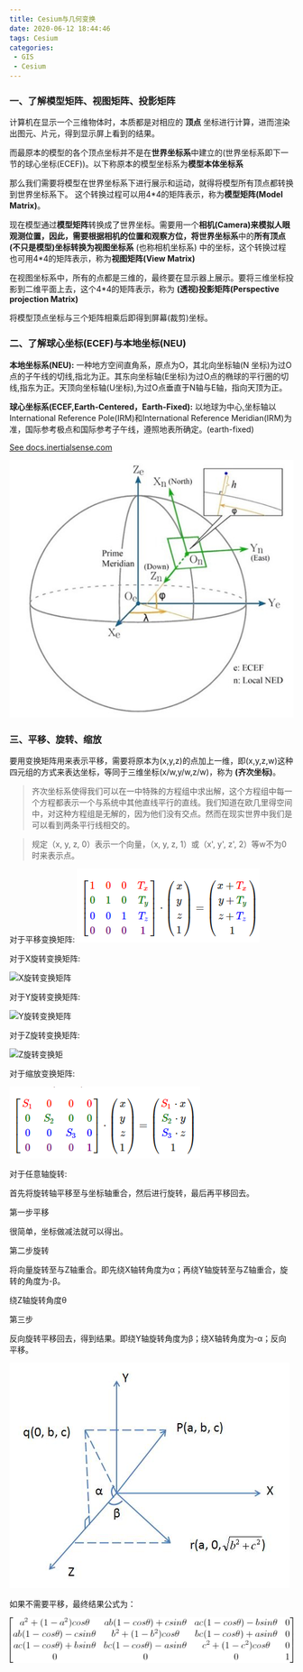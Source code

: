 ```yaml
---
title: Cesium与几何变换
date: 2020-06-12 18:44:46
tags: Cesium
categories:
 - GIS 
 - Cesium
---
```

### 一、了解模型矩阵、视图矩阵、投影矩阵

计算机在显示一个三维物体时，本质都是对相应的 **顶点** 坐标进行计算，进而渲染出图元、片元，得到显示屏上看到的结果。

而最原本的模型的各个顶点坐标并不是在**世界坐标系**中建立的(世界坐标系即下一节的球心坐标(ECEF))。以下称原本的模型坐标系为**模型本体坐标系**

那么我们需要将模型在世界坐标系下进行展示和运动，就得将模型所有顶点都转换到世界坐标系下。 这个转换过程可以用4*4的矩阵表示，称为**模型矩阵(Model Matrix)**。

现在模型通过**模型矩阵**转换成了世界坐标。需要用一个**相机(Camera)**来模拟人眼观测位置，因此，需要根据相机的位置和观察方位，将**世界坐标系**中的**所有顶点(不只是模型)**坐标转换为**视图坐标系** (也称相机坐标系) 中的坐标，这个转换过程也可用4*4的矩阵表示，称为**视图矩阵(View Matrix)**

在视图坐标系中，所有的点都是三维的，最终要在显示器上展示。要将三维坐标投影到二维平面上去，这个4*4的矩阵表示，称为 **(透视)投影矩阵(Perspective projection Matrix)**

将模型顶点坐标与三个矩阵相乘后即得到屏幕(裁剪)坐标。
### 二、了解球心坐标(ECEF)与本地坐标(NEU)
**本地坐标系(NEU):** 一种地方空间直角系，原点为O，其北向坐标轴(N 坐标)为过O点的子午线的切线,指北为正。其东向坐标轴(E坐标)为过O点的椭球的平行圈的切线,指东为正。天顶向坐标轴(U坐标),为过O点垂直于N轴与E轴，指向天顶为正。

**球心坐标系(ECEF,Earth-Centered，Earth-Fixed):** 以地球为中心,坐标轴以International Reference Pole(IRM)和International Reference Meridian(IRM)为准，国际参考极点和国际参考子午线，遵照地表所确定。(earth-fixed)

[See docs.inertialsense.com](https://docs.inertialsense.com/user-manual/reference/coordinate_frames/)



![](/img/ECEFandNED.jpg)
### 三、平移、旋转、缩放
要用变换矩阵用来表示平移，需要将原本为(x,y,z)的点加上一维，即(x,y,z,w)这种四元组的方式来表达坐标，等同于三维坐标(x/w,y/w,z/w)，称为 **(齐次坐标)**。
> 齐次坐标系使得我们可以在一中特殊的方程组中求出解，这个方程组中每一个方程都表示一个与系统中其他直线平行的直线。我们知道在欧几里得空间中，对这种方程组是无解的，因为他们没有交点。然而在现实世界中我们是可以看到两条平行线相交的。

>规定（x, y, z, 0）表示一个向量，（x, y, z, 1）或（x', y', z', 2）等w不为0时来表示点。

对于平移变换矩阵:
![平移变换矩阵](/img/translationmatrix.png)

对于X旋转变换矩阵:

![X旋转变换矩阵](/images/rotationmatrixX.png)

对于Y旋转变换矩阵:

![Y旋转变换矩阵](/images/rotationmatrixY.png)

对于Z旋转变换矩阵:

![Z旋转变换矩](/images/rotationmatrixZ.png)

对于缩放变换矩阵:

![缩放变换矩阵](/img/scalarmatrix.png)

对于任意轴旋转:

首先将旋转轴平移至与坐标轴重合，然后进行旋转，最后再平移回去。

第一步平移

很简单，坐标做减法就可以得出。

第二步旋转

将向量旋转至与Z轴重合。即先绕X轴转角度为α；再绕Y轴旋转至与Z轴重合，旋转的角度为-β。

绕Z轴旋转角度θ

第三步

反向旋转平移回去，得到结果。即绕Y轴旋转角度为β；绕X轴转角度为-α；反向平移。

![](/img/anyrotation.jpg)

如果不需要平移，最终结果公式为：

![](/img/anyrotationresult.gif)


